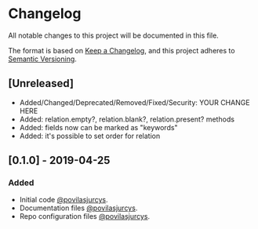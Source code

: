 # Changelog

All notable changes to this project will be documented in this file.

The format is based on [Keep a Changelog](https://keepachangelog.com/en/1.0.0/),
and this project adheres to [Semantic Versioning](https://semver.org/spec/v2.0.0.html).

## [Unreleased]

* Added/Changed/Deprecated/Removed/Fixed/Security: YOUR CHANGE HERE
* Added: relation.empty?, relation.blank?, relation.present? methods
* Added: fields now can be marked as "keywords"
* Added: it's possible to set order for relation

## [0.1.0] - 2019-04-25

### Added

* Initial code [@povilasjurcys](https://github.com/povilasjurcys).
* Documentation files [@povilasjurcys](https://github.com/povilasjurcys).
* Repo configuration files [@povilasjurcys](https://github.com/povilasjurcys).
